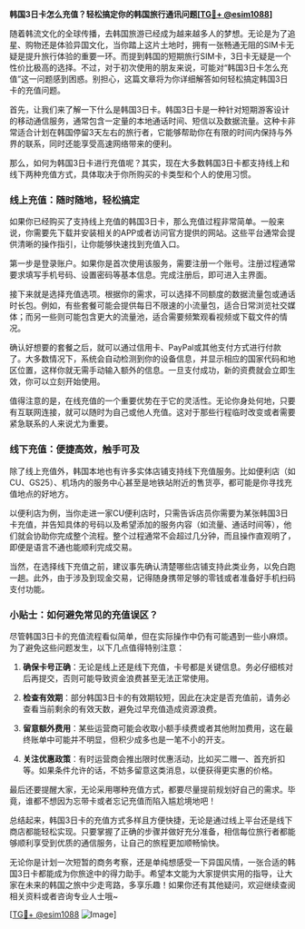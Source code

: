 **韩国3日卡怎么充值？轻松搞定你的韩国旅行通讯问题[[TG💪+ @esim1088](https://t.me/s/esim1088)]**

随着韩流文化的全球传播，去韩国旅游已经成为越来越多人的梦想。无论是为了追星、购物还是体验异国文化，当你踏上这片土地时，拥有一张畅通无阻的SIM卡无疑是提升旅行体验的重要一环。而提到韩国的短期旅行SIM卡，3日卡无疑是一个性价比极高的选择。不过，对于初次使用的朋友来说，可能对“韩国3日卡怎么充值”这一问题感到困惑。别担心，这篇文章将为你详细解答如何轻松搞定韩国3日卡的充值问题。

首先，让我们来了解一下什么是韩国3日卡。韩国3日卡是一种针对短期游客设计的移动通信服务，通常包含一定量的本地通话时间、短信以及数据流量。这种卡非常适合计划在韩国停留3天左右的旅行者，它能够帮助你在有限的时间内保持与外界的联系，同时还能享受高速网络带来的便利。

那么，如何为韩国3日卡进行充值呢？其实，现在大多数韩国3日卡都支持线上和线下两种充值方式，具体取决于你所购买的卡类型和个人的使用习惯。

### 线上充值：随时随地，轻松搞定

如果你已经购买了支持线上充值的韩国3日卡，那么充值过程非常简单。一般来说，你需要先下载并安装相关的APP或者访问官方提供的网站。这些平台通常会提供清晰的操作指引，让你能够快速找到充值入口。

第一步是登录账户。如果你是首次使用该服务，需要注册一个账号。注册过程通常要求填写手机号码、设置密码等基本信息。完成注册后，即可进入主界面。

接下来就是选择充值选项。根据你的需求，可以选择不同额度的数据流量包或通话时长包。例如，有些套餐可能会提供每日不限速的小流量包，适合日常浏览社交媒体；而另一些则可能包含更大的流量池，适合需要频繁观看视频或下载文件的情况。

确认好想要的套餐之后，就可以通过信用卡、PayPal或其他支付方式进行付款了。大多数情况下，系统会自动检测到你的设备信息，并显示相应的国家代码和地区位置，这样你就无需手动输入额外的信息。一旦支付成功，新的资费就会立即生效，你可以立刻开始使用。

值得注意的是，在线充值的一个重要优势在于它的灵活性。无论你身处何地，只要有互联网连接，就可以随时为自己或他人充值。这对于那些行程临时改变或者需要紧急联系的人来说尤为重要。

### 线下充值：便捷高效，触手可及

除了线上充值外，韩国本地也有许多实体店铺支持线下充值服务。比如便利店（如CU、GS25）、机场内的服务中心甚至是地铁站附近的售货亭，都可能是你寻找充值地点的好地方。

以便利店为例，当你走进一家CU便利店时，只需告诉店员你需要为某张韩国3日卡充值，并告知具体的号码以及希望添加的服务内容（如流量、通话时间等），他们就会协助你完成整个流程。整个过程通常不会超过几分钟，而且操作直观明了，即便是语言不通也能顺利完成交易。

当然，在选择线下充值之前，建议事先确认清楚哪些店铺支持此类业务，以免白跑一趟。此外，由于涉及到现金交易，记得随身携带足够的零钱或者准备好手机扫码支付功能。

### 小贴士：如何避免常见的充值误区？

尽管韩国3日卡的充值流程看似简单，但在实际操作中仍有可能遇到一些小麻烦。为了避免这些问题发生，以下几点值得特别注意：

1. **确保卡号正确**：无论是线上还是线下充值，卡号都是关键信息。务必仔细核对后再提交，否则可能导致资金浪费甚至无法正常使用。
   
2. **检查有效期**：部分韩国3日卡的有效期较短，因此在决定是否充值前，请务必查看当前剩余的有效天数，避免过早充值造成资源浪费。

3. **留意额外费用**：某些运营商可能会收取小额手续费或者其他附加费用，这在最终账单中可能并不明显，但积少成多也是一笔不小的开支。

4. **关注优惠政策**：有时运营商会推出限时优惠活动，比如买二赠一、首充折扣等。如果条件允许的话，不妨多留意这类消息，以便获得更实惠的价格。

最后还要提醒大家，无论采用哪种充值方式，都要尽量提前规划好自己的需求。毕竟，谁都不想因为忘带卡或者忘记充值而陷入尴尬境地吧！

总结起来，韩国3日卡的充值方式多样且方便快捷，无论是通过线上平台还是线下商店都能轻松实现。只要掌握了正确的步骤并做好充分准备，相信每位旅行者都能够顺利享受到优质的通信服务，让自己的旅程更加顺畅愉快。

无论你是计划一次短暂的商务考察，还是单纯想感受一下异国风情，一张合适的韩国3日卡都能成为你旅途中的得力助手。希望本文能为大家提供实用的指导，让大家在未来的韩国之旅中少走弯路，多享乐趣！如果你还有其他疑问，欢迎继续查阅相关资料或者咨询专业人士哦~

[[TG💪+ @esim1088](https://t.me/s/esim1088) ![Image](https://i.postimg.cc/4NQfJmqS/Snipaste-2025-05-13-00-14-12.png)]